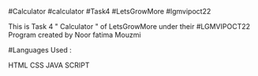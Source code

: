 #Calculator #calculator #Task4 #LetsGrowMore #lgmvipoct22

This is Task 4 " Calculator " of LetsGrowMore under their #LGMVIPOCT22 Program created by Noor fatima Mouzmi

#Languages Used :

HTML
CSS
JAVA SCRIPT
